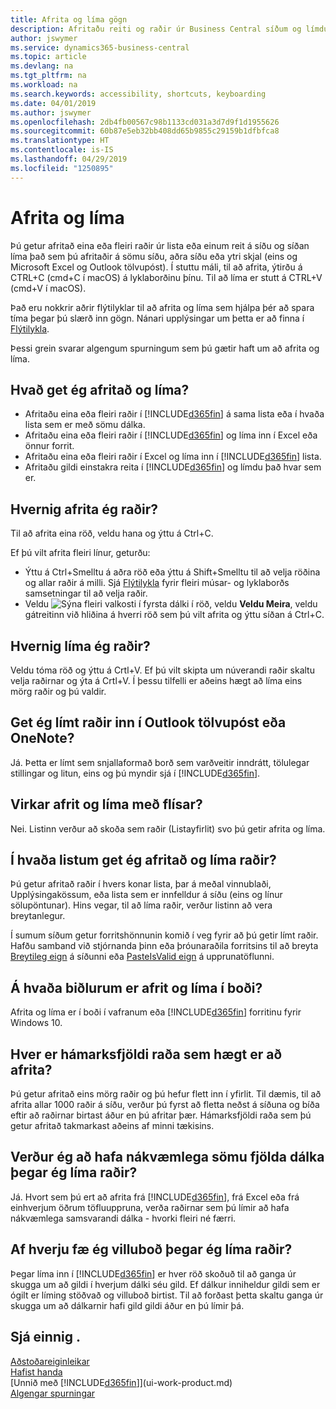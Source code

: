 ```yaml
---
title: Afrita og líma gögn
description: Afritaðu reiti og raðir úr Business Central síðum og límdu einhvers staðar annars staðar.
author: jswymer
ms.service: dynamics365-business-central
ms.topic: article
ms.devlang: na
ms.tgt_pltfrm: na
ms.workload: na
ms.search.keywords: accessibility, shortcuts, keyboarding
ms.date: 04/01/2019
ms.author: jswymer
ms.openlocfilehash: 2db4fb00567c98b1133cd031a3d7d9f1d1955626
ms.sourcegitcommit: 60b87e5eb32bb408dd65b9855c29159b1dfbfca8
ms.translationtype: HT
ms.contentlocale: is-IS
ms.lasthandoff: 04/29/2019
ms.locfileid: "1250895"
---
```

# <a name="copying-and-pasting"></a>Afrita og líma
Þú getur afritað eina eða fleiri raðir úr lista eða einum reit á síðu og síðan líma það sem þú afritaðir á sömu síðu, aðra síðu eða ytri skjal (eins og Microsoft Excel og Outlook tölvupóst). Í stuttu máli, til að afrita, ýtirðu á CTRL+C (cmd+C í macOS) á lyklaborðinu þínu. Til að líma er stutt á CTRL+V (cmd+V í macOS).

Það eru nokkrir aðrir flýtilyklar til að afrita og líma sem hjálpa þér að spara tíma þegar þú slærð inn gögn. Nánari upplýsingar um þetta er að finna í [Flýtilykla](keyboard-shortcuts.md#CopyRows).

Þessi grein svarar algengum spurningum sem þú gætir haft um að afrita og líma.  

## <a name="what-can-i-copy-and-paste"></a>Hvað get ég afritað og líma?
-   Afritaðu eina eða fleiri raðir í [!INCLUDE[d365fin](includes/d365fin_md.md)] á sama lista eða í hvaða lista sem er með sömu dálka.
-   Afritaðu eina eða fleiri raðir í [!INCLUDE[d365fin](includes/d365fin_md.md)] og líma inn í Excel eða önnur forrit.
-   Afritaðu eina eða fleiri raðir í Excel og líma inn í [!INCLUDE[d365fin](includes/d365fin_md.md)] lista.
-   Afritaðu gildi einstakra reita í [!INCLUDE[d365fin](includes/d365fin_md.md)] og límdu það hvar sem er.

## <a name="how-do-i-copy-rows"></a>Hvernig afrita ég raðir?
Til að afrita eina röð, veldu hana og ýttu á Ctrl+C.

Ef þú vilt afrita fleiri línur, geturðu:
-   Ýttu á Ctrl+Smelltu á aðra röð eða ýttu á Shift+Smelltu til að velja röðina og allar raðir á milli. Sjá [Flýtilykla](keyboard-shortcuts.md#CopyRows) fyrir fleiri músar- og lyklaborðs samsetningar til að velja raðir.
-   Veldu ![Sýna fleiri valkosti](media/show-more-options-icon.png "Sýna fleiri valkosti tákn") í fyrsta dálki í röð, veldu **Veldu Meira**, veldu gátreitinn við hliðina á hverri röð sem þú vilt afrita og ýttu síðan á Ctrl+C.

## <a name="how-do-i-paste-rows"></a>Hvernig líma ég raðir?
Veldu tóma röð og ýttu á Crtl+V. Ef þú vilt skipta um núverandi raðir skaltu velja raðirnar og ýta á Crtl+V. Í þessu tilfelli er aðeins hægt að líma eins mörg raðir og þú valdir.

<!-- Rows are pasted directly where your cursor is located. If you paste into an empty line, any existing subsequent lines will be moved after the pasted lines. If you paste into an existing line or lines, this will be overwritten.-->

## <a name="can-i-paste-rows-into-an-outlook-email-or-onenote"></a>Get ég límt raðir inn í Outlook tölvupóst eða OneNote?
Já. Þetta er límt sem snjallaformað borð sem varðveitir inndrátt, tölulegar stillingar og litun, eins og þú myndir sjá í [!INCLUDE[d365fin](includes/d365fin_md.md)].

## <a name="does-copy-and-paste-work-with-tiles"></a>Virkar afrit og líma með flísar?
Nei. Listinn verður að skoða sem raðir (Listayfirlit) svo þú getir afrita og líma.

## <a name="in-which-lists-can-i-copy-and-paste-rows"></a>Í hvaða listum get ég afritað og líma raðir?
Þú getur afritað raðir í hvers konar lista, þar á meðal vinnublaði, Upplýsingakössum, eða lista sem er innfelldur á síðu (eins og línur sölupöntunar). Hins vegar, til að líma raðir, verður listinn að vera breytanlegur.

Í sumum síðum getur forritshönnunin komið í veg fyrir að þú getir límt raðir. Hafðu samband við stjórnanda þinn eða þróunaraðila forritsins til að breyta [Breytileg eign](https://docs.microsoft.com/en-us/dynamics365/business-central/dev-itpro/developer/properties/devenv-editable-property) á síðunni eða [PasteIsValid eign](https://docs.microsoft.com/en-us/dynamics365/business-central/dev-itpro/developer/properties/devenv-pasteisvalid-property) á upprunatöflunni.

## <a name="on-which-clients-is-copy-and-paste-available"></a>Á hvaða biðlurum er afrit og líma í boði?
Afrita og líma er í boði í vafranum eða [!INCLUDE[d365fin](includes/d365fin_md.md)] forritinu fyrir Windows 10.

## <a name="what-is-the-maximum-number-of-rows-that-can-be-copied"></a>Hver er hámarksfjöldi raða sem hægt er að afrita?
Þú getur afritað eins mörg raðir og þú hefur flett inn í yfirlit. Til dæmis, til að afrita allar 1000 raðir á síðu, verður þú fyrst að fletta neðst á síðuna og bíða eftir að raðirnar birtast áður en þú afritar þær. Hámarksfjöldi raða sem þú getur afritað takmarkast aðeins af minni tækisins.

## <a name="must-i-have-the-exact-same-number-of-columns-when-pasting-rows"></a>Verður ég að hafa nákvæmlega sömu fjölda dálka þegar ég líma raðir?
Já. Hvort sem þú ert að afrita frá [!INCLUDE[d365fin](includes/d365fin_md.md)], frá Excel eða frá einhverjum öðrum töfluuppruna, verða raðirnar sem þú límir að hafa nákvæmlega samsvarandi dálka - hvorki fleiri né færri.

## <a name="why-do-i-get-errors-when-pasting-rows"></a>Af hverju fæ ég villuboð þegar ég líma raðir?
Þegar líma inn í [!INCLUDE[d365fin](includes/d365fin_md.md)] er hver röð skoðuð til að ganga úr skugga um að gildi í hverjum dálki séu gild. Ef dálkur inniheldur gildi sem er ógilt er líming stöðvað og villuboð birtist. Til að forðast þetta skaltu ganga úr skugga um að dálkarnir hafi gild gildi áður en þú límir þá.


## <a name="see-also"></a>Sjá einnig .
[Aðstoðareiginleikar](ui-accessibility.md)  
[Hafist handa](product-get-started.md)  
[Unnið með [!INCLUDE[d365fin](includes/d365fin_md.md)]](ui-work-product.md)  
[Algengar spurningar](across-faq.md)  
